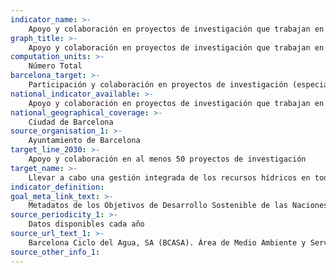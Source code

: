```yaml
---
indicator_name: >-
    Apoyo y colaboración en proyectos de investigación que trabajan en la gestión integrada de los recursos hídrics
graph_title: >-
    Apoyo y colaboración en proyectos de investigación que trabajan en la gestión integrada de los recursos hídrics
computation_units: >-
    Número Total
barcelona_target: >-
    Participación y colaboración en proyectos de investigación (especialmente con financiación pública europea, estatal, autonómica, metropolitana o municipal) que trabajan en la gestión integrada de los recursos hídricos
national_indicator_available: >-
    Apoyo y colaboración en proyectos de investigación que trabajan en la gestión integrada de los recursos hídrics
national_geographical_coverage: >-
    Ciudad de Barcelona
source_organisation_1: >-
    Ayuntamiento de Barcelona
target_line_2030: >-
    Apoyo y colaboración en al menos 50 proyectos de investigación
target_name: >-
    Llevar a cabo una gestión integrada de los recursos hídricos en todos los niveles, también mediante la cooperación transfronteriza, de la manera que sea conveniente
indicator_definition:
goal_meta_link_text: >-
    Metadatos de los Objetivos de Desarrollo Sostenible de las Naciones Unidas (pdf 894kB)
source_periodicity_1: >-
    Datos disponibles cada año
source_url_text_1: >-
    Barcelona Ciclo del Agua, SA (BCASA). Área de Medio Ambiente y Servicios Urbanos 
source_other_info_1:
---
```

